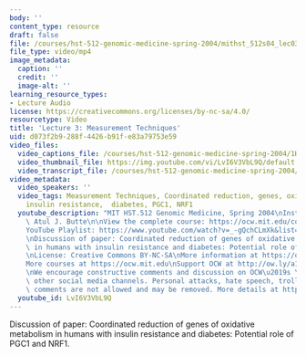 ```yaml
---
body: ''
content_type: resource
draft: false
file: /courses/hst-512-genomic-medicine-spring-2004/mithst_512s04_lec03_360p_16_9.mp4
file_type: video/mp4
image_metadata:
  caption: ''
  credit: ''
  image-alt: ''
learning_resource_types:
- Lecture Audio
license: https://creativecommons.org/licenses/by-nc-sa/4.0/
resourcetype: Video
title: 'Lecture 3: Measurement Techniques'
uid: d073f2b9-288f-4426-b91f-e83a79753e59
video_files:
  video_captions_file: /courses/hst-512-genomic-medicine-spring-2004/1H16JzlwKTle9qQ-2-_fYlHM40WmmYXfi_transcript.webvtt
  video_thumbnail_file: https://img.youtube.com/vi/LvI6V3VbL9Q/default.jpg
  video_transcript_file: /courses/hst-512-genomic-medicine-spring-2004/1H16JzlwKTle9qQ-2-_fYlHM40WmmYXfi_transcript.pdf
video_metadata:
  video_speakers: ''
  video_tags: Measurement Techniques, Coordinated reduction, genes, oxidative metabolism,
    insulin resistance,  diabetes, PGC1, NRF1
  youtube_description: "MIT HST.512 Genomic Medicine, Spring 2004\nInstructor: Dr.\
    \ Atul J. Butte\n\nView the complete course: https://ocw.mit.edu/courses/hst-512-genomic-medicine-spring-2004/\n\
    YouTube Playlist: https://www.youtube.com/watch?v=_-gQchCLmXk&list=PLUl4u3cNGP613PJMNmRjAIdBr76goU1V5\n\
    \nDiscussion of paper: Coordinated reduction of genes of oxidative metabolism\
    \ in humans with insulin resistance and diabetes: Potential role of PGC1 and NRF1.\n\
    \nLicense: Creative Commons BY-NC-SA\nMore information at https://ocw.mit.edu/terms\n\
    More courses at https://ocw.mit.edu\nSupport OCW at http://ow.ly/a1If50zVRlQ\n\
    \nWe encourage constructive comments and discussion on OCW\u2019s YouTube and\
    \ other social media channels. Personal attacks, hate speech, trolling, and inappropriate\
    \ comments are not allowed and may be removed. More details at https://ocw.mit.edu/comments."
  youtube_id: LvI6V3VbL9Q
---
```

Discussion of paper: Coordinated reduction of genes of oxidative metabolism in humans with insulin resistance and diabetes: Potential role of PGC1 and NRF1.